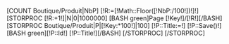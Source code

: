 [COUNT Boutique/Produit|NbP]
[!R:=[!Math::Floor([!NbP:/100!])!]!]
[STORPROC [!R:+1!]|N|0|1000000]
    [BASH green]Page [!Key!]/[!R!][/BASH]
    [STORPROC Boutique/Produit|P|[!Key:*100!]|100]
        [!P::Title:=!]
        [!P::Save()!]
        [BASH green][!P::Id!] [!P::Title!][/BASH]
    [/STORPROC]
[/STORPROC]